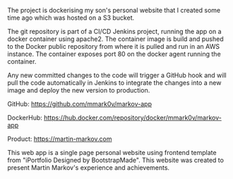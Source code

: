 The project is dockerising my son's personal website that I created some time ago which was hosted on a S3 bucket.

The git repository is part of a CI/CD Jenkins project, running the app on a docker container using apache2. The container image is build and pushed to the Docker public repository from where it is pulled and run in an AWS instance. The container exposes port 80 on the docker agent running the container.

Any new committed changes to the code will trigger a GitHub hook and will pull the code automatically in Jenkins to integrate the changes into a new image and deploy the new version to production.

GitHub: https://github.com/mmark0v/markov-app

DockerHub: https://hub.docker.com/repository/docker/mmark0v/markov-app

Product: https://martin-markov.com

This web app is a single page personal website using frontend template from "iPortfolio Designed by BootstrapMade". This website was created to present Martin Markov's experience and achievements.

